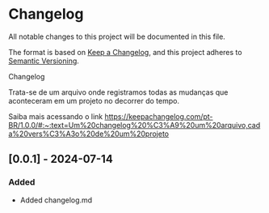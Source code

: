 # Changelog

All notable changes to this project will be documented in this file.

The format is based on [Keep a Changelog](https://keepachangelog.com/en/1.1.0/),
and this project adheres to [Semantic Versioning](https://semver.org/spec/v2.0.0.html).

Changelog 

Trata-se de um arquivo onde registramos todas as mudanças que aconteceram em um projeto no decorrer do tempo. 

Saiba mais acessando o link 
https://keepachangelog.com/pt-BR/1.0.0/#:~:text=Um%20changelog%20%C3%A9%20um%20arquivo,cada%20vers%C3%A3o%20de%20um%20projeto


## [0.0.1] - 2024-07-14

### Added

- Added changelog.md